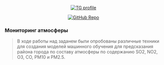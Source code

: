 <p align="center">
<a href="https://t.me/immelst0run">
  <img src="https://img.shields.io/badge/t.me/immelst0run-blue?logo=telegram&logoColor=yellow" alt="TG profile">
 </a>
</p>

<p align="center">
  <a href="https://github.com/immelstorun">
    <img src="https://img.shields.io/badge/-immelstorun-blue?style=flat&logo=github" alt="GitHub Repo">
  </a>
</p> 

### Мониторинг атмосферы

>В ходе работы над заданем были опробованы различные техники для создания моделей машинного обучения для предсказания района города по составу атмосферы по содержанию SO2, NO2, O3, CO, PM10 и PM2.5. 